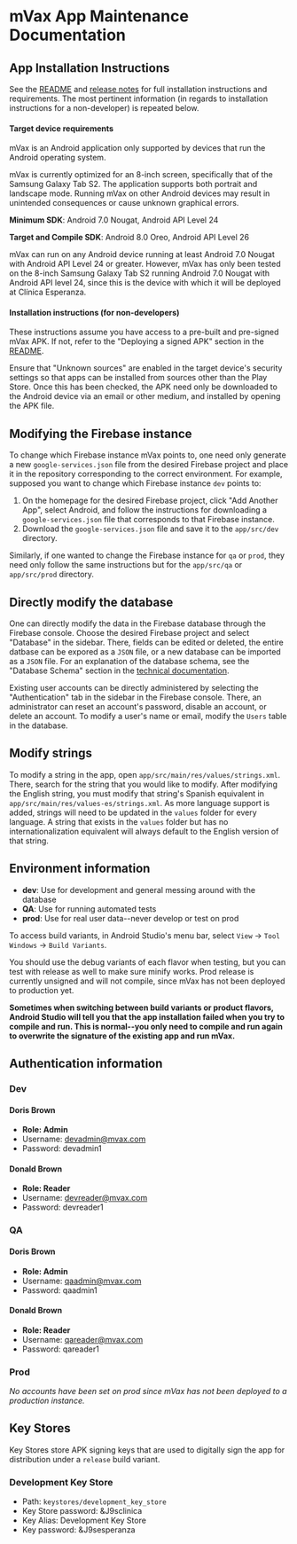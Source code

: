 # mVax App Maintenance Documentation

## App Installation Instructions

See the [README](../README.md) and [release notes](../RELEASE_NOTES.md) for full installation instructions and requirements. The most pertinent information (in regards to installation instructions for a non-developer) is repeated below.

#### Target device requirements
 
 mVax is an Android application only supported by devices that run the Android operating system.
 
 mVax is currently optimized for an 8-inch screen, specifically that of the Samsung Galaxy Tab S2. The application supports both portrait and landscape mode. Running mVax on other Android devices may result in unintended consequences or cause unknown graphical errors.
 
 **Minimum SDK**: Android 7.0 Nougat, Android API Level 24
 
 **Target and Compile SDK**: Android 8.0 Oreo, Android API Level 26
 
 mVax can run on any Android device running at least Android 7.0 Nougat with Android API Level 24 or greater. However, mVax has only been tested on the 8-inch Samsung Galaxy Tab S2 running Android 7.0 Nougat with Android API level 24, since this is the device with which it will be deployed at Clínica Esperanza.

#### Installation instructions (for non-developers)

These instructions assume you have access to a pre-built and pre-signed mVax APK. If not, refer to the "Deploying a signed APK" section in the [README](../README.md).

Ensure that "Unknown sources" are enabled in the target device's security settings so that apps can be installed from sources other than the Play Store. Once this has been checked, the APK need only be downloaded to the Android device via an email or other medium, and installed by opening the APK file.

## Modifying the Firebase instance

To change which Firebase instance mVax points to, one need only generate a new `google-services.json` file from the desired Firebase project and place it in the repository corresponding to the correct environment. For example, supposed you want to change which Firebase instance `dev` points to:

1. On the homepage for the desired Firebase project, click "Add Another App", select Android, and follow the instructions for downloading a `google-services.json` file that corresponds to that Firebase instance.
2. Download the `google-services.json` file and save it to the `app/src/dev` directory.

Similarly, if one wanted to change the Firebase instance for `qa` or `prod`, they need only follow the same instructions but for the `app/src/qa` or `app/src/prod` directory.

## Directly modify the database

One can directly modify the data in the Firebase database through the Firebase console. Choose the desired Firebase project and select "Database" in the sidebar. There, fields can be edited or deleted, the entire datbase can be expored as a `JSON` file, or a new database can be imported as a `JSON` file. For an explanation of the database schema, see the "Database Schema" section in the [technical documentation](Technical%20Documentation.md).

Existing user accounts can be directly administered by selecting the "Authentication" tab in the sidebar in the Firebase console. There, an administrator can reset an account's password, disable an account, or delete an account. To modify a user's name or email, modify the `Users` table in the database.

## Modify strings

To modify a string in the app, open `app/src/main/res/values/strings.xml`. There, search for the string that you would like to modify. After modifying the English string, you must modify that string's Spanish equivalent in `app/src/main/res/values-es/strings.xml`. As more language support is added, strings will need to be updated in the `values` folder for every language. A string that exists in the `values` folder but has no internationalization equivalent will always default to the English version of that string.

## Environment information

* **dev**: Use for development and general messing around with the database
* **QA**: Use for running automated tests
* **prod**: Use for real user data--never develop or test on prod

To access build variants, in Android Studio's menu bar, select `View` &rarr; `Tool Windows` &rarr; `Build Variants`.

You should use the debug variants of each flavor when testing, but you can test with release as well to make sure minify works. Prod release is currently unsigned and will not compile, since mVax has not been deployed to production yet.

**Sometimes when switching between build variants or product flavors, Android Studio will tell you that the app installation failed when you try to compile and run. This is normal--you only need to compile and run again to overwrite the signature of the existing app and run mVax.**


## Authentication information

### Dev

#### Doris Brown
* **Role: Admin**
* Username: devadmin@mvax.com
* Password: devadmin1

#### Donald Brown
* **Role: Reader**
* Username: devreader@mvax.com
* Password: devreader1


### QA

#### Doris Brown
* **Role: Admin**
* Username: qaadmin@mvax.com
* Password: qaadmin1

#### Donald Brown
* **Role: Reader**
* Username: qareader@mvax.com
* Password: qareader1


### Prod

*No accounts have been set on prod since mVax has not been deployed to a production instance.*


## Key Stores

Key Stores store APK signing keys that are used to digitally sign the app for distribution under a `release` build variant.

### Development Key Store
* Path: `keystores/development_key_store`
* Key Store password: &J9sclinica
* Key Alias: Development Key Store
* Key password: &J9sesperanza
